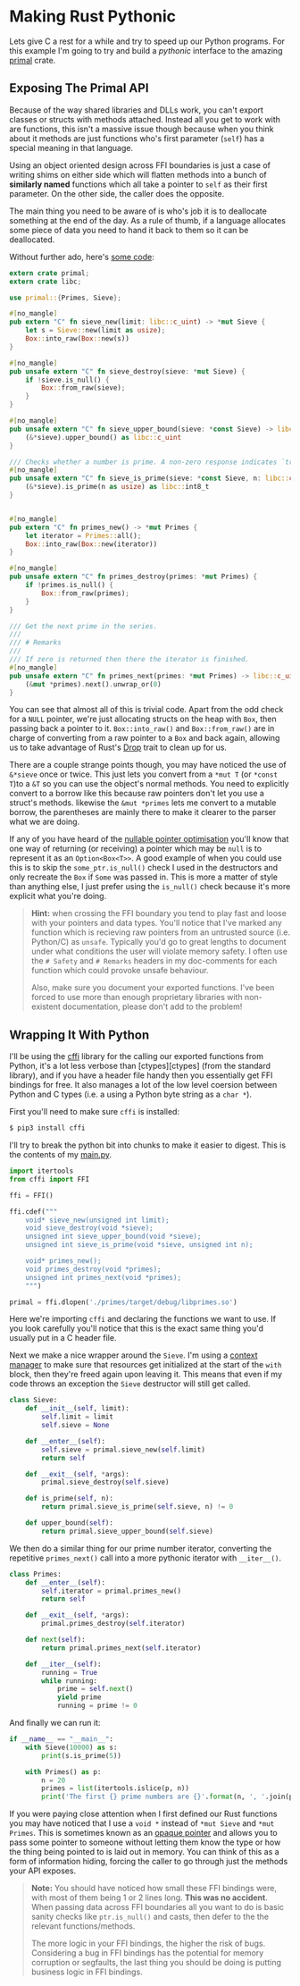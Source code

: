 # Making Rust Pythonic

Lets give C a rest for a while and try to speed up our Python programs. For 
this example I'm going to try and build a *pythonic* interface to the amazing
[primal][primal] crate.


## Exposing The Primal API

Because of the way shared libraries and DLLs work, you can't export classes or
structs with methods attached. Instead all you get to work with are functions,
this isn't a massive issue though because when you think about it methods are
just functions who's first parameter (`self`) has a special meaning in that 
language. 

Using an object oriented design across FFI boundaries is just a case of writing 
shims on either side which will flatten methods into a bunch of **similarly 
named** functions which all take a pointer to `self` as their first parameter.
On the other side, the caller does the opposite. 

The main thing you need to be aware of is who's job it is to deallocate 
something at the end of the day. As a rule of thumb, if a language allocates 
some piece of data you need to hand it back to them so it can be deallocated. 

Without further ado, here's [some code](./pythonic/primes/src/lib.rs):


```rust
extern crate primal;
extern crate libc;

use primal::{Primes, Sieve};

#[no_mangle]
pub extern "C" fn sieve_new(limit: libc::c_uint) -> *mut Sieve {
    let s = Sieve::new(limit as usize);
    Box::into_raw(Box::new(s))
}

#[no_mangle]
pub unsafe extern "C" fn sieve_destroy(sieve: *mut Sieve) {
    if !sieve.is_null() {
        Box::from_raw(sieve);
    }
}

#[no_mangle]
pub unsafe extern "C" fn sieve_upper_bound(sieve: *const Sieve) -> libc::c_uint {
    (&*sieve).upper_bound() as libc::c_uint
}

/// Checks whether a number is prime. A non-zero response indicates `true`.
#[no_mangle]
pub unsafe extern "C" fn sieve_is_prime(sieve: *const Sieve, n: libc::c_uint) -> libc::int8_t {
    (&*sieve).is_prime(n as usize) as libc::int8_t
}


#[no_mangle]
pub extern "C" fn primes_new() -> *mut Primes {
    let iterator = Primes::all();
    Box::into_raw(Box::new(iterator))
}

#[no_mangle]
pub unsafe extern "C" fn primes_destroy(primes: *mut Primes) {
    if !primes.is_null() {
        Box::from_raw(primes);
    }
}

/// Get the next prime in the series.
///
/// # Remarks
///
/// If zero is returned then there the iterator is finished.
#[no_mangle]
pub unsafe extern "C" fn primes_next(primes: *mut Primes) -> libc::c_uint {
    (&mut *primes).next().unwrap_or(0)
}
```

You can see that almost all of this is trivial code. Apart from the odd check 
for a `NULL` pointer, we're just allocating structs on the heap with `Box`, 
then passing back a pointer to it. `Box::into_raw()` and `Box::from_raw()` are
in charge of converting from a raw pointer to a `Box` and back again, allowing
us to take advantage of Rust's [Drop][drop] trait to clean up for us.

There are a couple strange points though, you may have noticed the use of 
`&*sieve` once or twice. This just lets you convert from a `*mut T` (or 
`*const T`)to a `&T` so you can use the object's normal methods. You need to 
explicitly convert to a borrow like this because raw pointers don't let you
use a struct's methods. likewise the `&mut *primes` lets me convert to a mutable
borrow, the parentheses are mainly there to make it clearer to the parser what
we are doing.

If any of you have heard of the [nullable pointer optimisation][npo] you'll 
know that one way of returning (or receiving) a pointer which may be `null` is 
to represent it as an `Option<Box<T>>`. A good example of when you could use 
this is to skip the `some_ptr.is_null()` check I used in the destructors and 
only recreate the `Box` if `Some` was passed in. This is more a matter of style
than anything else, I just prefer using the `is_null()` check because it's 
more explicit what you're doing.

> **Hint:** when crossing the FFI boundary you tend to play fast and loose with
> your pointers and data types. You'll notice that I've marked any function 
> which is recieving raw pointers from an untrusted source (i.e. Python/C) as 
> `unsafe`. Typically you'd go to great lengths to document under what 
> conditions the user will violate memory safety. I often use the  `# Safety` 
> and `# Remarks` headers in my doc-comments for each function which could 
> provoke unsafe behaviour.
>
> Also, make sure you document your exported functions. I've been forced to use
> more than enough proprietary libraries with non-existent documentation, please
> don't add to the problem!


## Wrapping It With Python

I'll be using the [cffi][cffi] library for the calling our exported functions 
from Python, it's a lot less verbose than [ctypes][ctypes] (from the standard
library), and if you have a header file handy then you essentially get FFI 
bindings for free. It also manages a lot of the low level coersion between 
Python and C types (i.e. a using a Python byte string as a `char *`).

First you'll need to make sure `cffi` is installed:

```bash
$ pip3 install cffi
```

I'll try to break the python bit into chunks to make it easier to digest. This
is the contents of my [main.py](./pythonic/main.py).


```python
import itertools
from cffi import FFI

ffi = FFI()

ffi.cdef("""
    void* sieve_new(unsigned int limit);
    void sieve_destroy(void *sieve);
    unsigned int sieve_upper_bound(void *sieve);
    unsigned int sieve_is_prime(void *sieve, unsigned int n);

    void* primes_new();
    void primes_destroy(void *primes);
    unsigned int primes_next(void *primes);
    """)

primal = ffi.dlopen('./primes/target/debug/libprimes.so')
```

Here we're importing `cffi` and declaring the functions we want to use. If you
look carefully you'll notice that this is the exact same thing you'd usually 
put in a C header file.

Next we make a nice wrapper around the `Sieve`. I'm using a 
[context manager][cm] to make sure that resources get initialized at the start
of the `with` block, then they're freed again upon leaving it. This means that
even if my code throws an exception the `Sieve` destructor will still get 
called.

```python
class Sieve:
    def __init__(self, limit):
        self.limit = limit
        self.sieve = None

    def __enter__(self):
        self.sieve = primal.sieve_new(self.limit)
        return self

    def __exit__(self, *args):
        primal.sieve_destroy(self.sieve)

    def is_prime(self, n):
        return primal.sieve_is_prime(self.sieve, n) != 0

    def upper_bound(self):
        return primal.sieve_upper_bound(self.sieve)
```

We then do a similar thing for our prime number iterator, converting the 
repetitive `primes_next()` call into a more pythonic iterator with 
`__iter__()`.

```python
class Primes:
    def __enter__(self):
        self.iterator = primal.primes_new()
        return self

    def __exit__(self, *args):
        primal.primes_destroy(self.iterator)

    def next(self):
        return primal.primes_next(self.iterator)

    def __iter__(self):
        running = True
        while running:
            prime = self.next()
            yield prime
            running = prime != 0
```

And finally we can run it:

```python
if __name__ == "__main__":
    with Sieve(10000) as s:
        print(s.is_prime(5))

    with Primes() as p:
        n = 20
        primes = list(itertools.islice(p, n))
        print('The first {} prime numbers are {}'.format(n, ', '.join(primes)))
```

If you were paying close attention when I first defined our Rust functions you
may have noticed that I use a `void *` instead of `*mut Sieve` and 
`*mut Primes`. This is sometimes known as an [opaque pointer][op] and allows 
you to pass some pointer to someone without letting them know the type or how
the thing being pointed to is laid out in memory. You can think of this as a 
form of information hiding, forcing the caller to go through just the methods
your API exposes.

> **Note:** You should have noticed how small these FFI bindings were, with most
> of them being 1 or 2 lines long. **This was no accident**. When passing 
> data across FFI boundaries all you want to do is basic sanity checks like
> `ptr.is_null()` and casts, then defer to the the relevant functions/methods.
>
> The more logic in your FFI bindings, the higher the risk of bugs. Considering
> a bug in FFI bindings has the potential for memory corruption or segfaults,
> the last thing you should be doing is putting business logic in FFI bindings.


[primal]: https://github.com/huonw/primal
[drop]: https://doc.rust-lang.org/std/ops/trait.Drop.html
[npo]: https://doc.rust-lang.org/book/ffi.html#the-nullable-pointer-optimization
[cffi]: http://cffi.readthedocs.io/en/latest/overview.html
[cm]: http://eigenhombre.com/introduction-to-context-managers-in-python.html
[op]: https://en.wikipedia.org/wiki/Opaque_pointer
